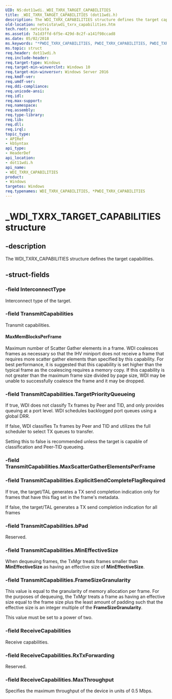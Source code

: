 ```yaml
---
UID: NS:dot11wdi._WDI_TXRX_TARGET_CAPABILITIES
title: _WDI_TXRX_TARGET_CAPABILITIES (dot11wdi.h)
description: The WDI_TXRX_CAPABILITIES structure defines the target capabilities.
old-location: netvista\wdi_txrx_capabilities.htm
tech.root: netvista
ms.assetid: 7a1d3ffd-6f5e-429d-8c2f-a141f98ccad8
ms.date: 05/02/2018
ms.keywords: "*PWDI_TXRX_CAPABILITIES, PWDI_TXRX_CAPABILITIES, PWDI_TXRX_CAPABILITIES structure pointer [Network Drivers Starting with Windows Vista], WDI_TXRX_CAPABILITIES, WDI_TXRX_CAPABILITIES structure [Network Drivers Starting with Windows Vista], _WDI_TXRX_TARGET_CAPABILITIES, dot11wdi/PWDI_TXRX_CAPABILITIES, dot11wdi/WDI_TXRX_TARGET_CAPABILITIES, netvista.wdi_txrx_capabilities, netvista.wdi_txrx_target_capabilities, netvista.wifi_txrx_target_capabilities"
ms.topic: struct
req.header: dot11wdi.h
req.include-header: 
req.target-type: Windows
req.target-min-winverclnt: Windows 10
req.target-min-winversvr: Windows Server 2016
req.kmdf-ver: 
req.umdf-ver: 
req.ddi-compliance: 
req.unicode-ansi: 
req.idl: 
req.max-support: 
req.namespace: 
req.assembly: 
req.type-library: 
req.lib: 
req.dll: 
req.irql: 
topic_type:
- APIRef
- kbSyntax
api_type:
- HeaderDef
api_location:
- dot11wdi.h
api_name:
- WDI_TXRX_CAPABILITIES
product:
- Windows
targetos: Windows
req.typenames: WDI_TXRX_CAPABILITIES, *PWDI_TXRX_CAPABILITIES
---
```


# _WDI_TXRX_TARGET_CAPABILITIES structure


## -description


The 
   WDI_TXRX_CAPABILITIES structure defines the target capabilities.


## -struct-fields




### -field InterconnectType

Interconnect type of the target.


### -field TransmitCapabilities

Transmit capabilities.



#### MaxMemBlocksPerFrame

Maximum number of Scatter Gather elements in a frame.  WDI coalesces frames as necessary so that the IHV miniport does not receive a frame that requires more scatter gather elements than specified by this capability.  For best performance, it is suggested that this capability is set higher than the typical frame as the coalescing requires a memory copy.  If this capability is not greater than the maximum frame size divided by page size, WDI may be unable to successfully coalesce the frame and it may be dropped.


### -field TransmitCapabilities.TargetPriorityQueueing

If true, WDI does not classify Tx frames by Peer and TID, and only provides queuing at a port level.  WDI schedules backlogged port queues using a global DRR.

If false, WDI classifies Tx frames by Peer and TID and utilizes the full scheduler to select TX queues to transfer.

Setting this to false is recommended unless the target is capable of classification and Peer-TID queueing.


### -field TransmitCapabilities.MaxScatterGatherElementsPerFrame

 


### -field TransmitCapabilities.ExplicitSendCompleteFlagRequired

If true, the target/TAL generates a TX send completion indication only for frames that have this flag set in the frame's metadata.

If false, the target/TAL generates a TX send completion indication for all frames


### -field TransmitCapabilities.bPad

Reserved.


### -field TransmitCapabilities.MinEffectiveSize

When dequeuing frames, the TxMgr treats frames smaller than <b>MinEffectiveSize</b> as having an effective size of <b>MinEffectiveSize</b>.


### -field TransmitCapabilities.FrameSizeGranularity

This value is equal to the granularity of memory allocation per frame.  For the purposes of dequeuing, the TxMgr treats a frame as having an effective size equal to the frame size plus the least amount of padding such that the effective size is an integer multiple of the <b>FrameSizeGranularity</b>.

This value must be set to a power of two.


### -field ReceiveCapabilities

Receive capabilities.


### -field ReceiveCapabilities.RxTxForwarding

Reserved.


### -field ReceiveCapabilities.MaxThroughput

Specifies the maximum throughput of the device in units of 0.5 Mbps.

